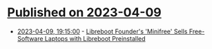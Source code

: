 # [Published on 2023-04-09](index.md)

* [2023-04-09, 19:15:00](https://news.slashdot.org/story/23/04/09/1912225/libreboot-founders-minifree-sells-free-software-laptops-with-libreboot-preinstalled?utm_source=rss1.0mainlinkanon&utm_medium=feed) - [Libreboot Founder's 'Minifree' Sells Free-Software Laptops with Libreboot Preinstalled](https://news.slashdot.org/story/23/04/09/1912225/libreboot-founders-minifree-sells-free-software-laptops-with-libreboot-preinstalled?utm_source=rss1.0mainlinkanon&utm_medium=feed)
